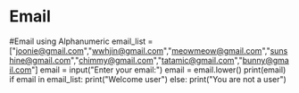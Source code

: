 # Email
#Email using Alphanumeric
email_list = ["joonie@gmail.com","wwhjin@gmail.com","meowmeow@gmail.com","sunshine@gmail.com","chimmy@gmail.com","tatamic@gmail.com","bunny@gmail.com"]
email = input("Enter your email:")
email = email.lower()
print(email)
if email in email_list:
    print("Welcome user")
else:
    print("You are not a user")
